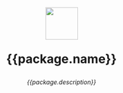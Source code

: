 <h1 align="center">
    <img src="https://github.com/modrinth-ts.png" width="75" height="auto">
    <p>{{package.name}}</p>
</h1>
<p align="center">
    <i>{{package.description}}</i>
</p>
